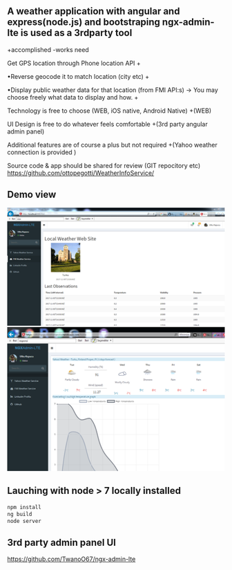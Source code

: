 ## A weather application with angular and express(node.js) and bootstraping ngx-admin-lte is used as a 3rdparty tool

+accomplished 
-works need

Get GPS location through Phone location API   +

•Reverse geocode it to match location (city etc)  + 

•Display public weather data for that location (from FMI API:s) -> You may choose freely what data to display and how.  +


Technology is free to choose (WEB, iOS native, Android Native)
+(WEB)

UI Design is free to do whatever feels comfortable
+(3rd party angular admin panel) 

Additional features are of course a plus but not required
+(Yahoo weather connection is provided )

Source code & app should be shared for review (GIT repocitory etc)
https://github.com/ottopegotti/WeatherInfoService/

## Demo view 
![Preview](https://github.com/ottopegotti/WeatherInfoService/blob/master/local_demo.PNG)
![Preview](https://github.com/ottopegotti/WeatherInfoService/blob/master/heroku_demo.PNG)
## Lauching with node > 7 locally installed
```
npm install
ng build
node server
```

## 3rd party admin panel UI

https://github.com/TwanoO67/ngx-admin-lte
